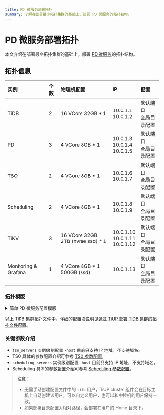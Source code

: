 ```yaml
---
title: PD 微服务部署拓扑
summary: 了解在部署最小拓扑集群的基础上，部署 PD 微服务的拓扑结构。
---
```


# PD 微服务部署拓扑

本文介绍在部署最小拓扑集群的基础上，部署 [PD 微服务](/pd-microservices.md)的拓扑结构。

## 拓扑信息

| 实例                 | 个数 | 物理机配置                        | IP                                        | 配置                        |
| :------------------- | :--- | :-------------------------------- | :---------------------------------------- | :-------------------------- |
| TiDB                 | 2    | 16 VCore 32GB \* 1                | 10.0.1.1 <br/> 10.0.1.2                   | 默认端口 <br/> 全局目录配置 |
| PD                   | 3    | 4 VCore 8GB \* 1                  | 10.0.1.3 <br/> 10.0.1.4 <br/> 10.0.1.5    | 默认端口 <br/> 全局目录配置 |
| TSO                  | 2    | 4 VCore 8GB \* 1                  | 10.0.1.6 <br/> 10.0.1.7                   | 默认端口 <br/> 全局目录配置 |
| Scheduling           | 2    | 4 VCore 8GB \* 1                  | 10.0.1.8 <br/> 10.0.1.9                   | 默认端口 <br/> 全局目录配置 |
| TiKV                 | 3    | 16 VCore 32GB 2TB (nvme ssd) \* 1 | 10.0.1.10 <br/> 10.0.1.11 <br/> 10.0.1.12 | 默认端口 <br/> 全局目录配置 |
| Monitoring & Grafana | 1    | 4 VCore 8GB \* 1 500GB (ssd)      | 10.0.1.13                                 | 默认端口 <br/> 全局目录配置 |

### 拓扑模版

<details>
<summary>简单 PD 微服务配置模版</summary>

```yaml
# # Global variables are applied to all deployments and used as the default value of
# # the deployments if a specific deployment value is missing.
global:
  user: "tidb"
  ssh_port: 22
  deploy_dir: "/tidb-deploy"
  data_dir: "/tidb-data"
  listen_host: 0.0.0.0
  arch: "amd64"
  pd_mode: "ms"

monitored:
  node_exporter_port: 9200
  blackbox_exporter_port: 9215

# # Specifies the configuration of PD servers.
pd_servers:
  - host: 10.0.1.3
  - host: 10.0.1.4
  - host: 10.0.1.5

# # Specifies the configuration of TiDB servers.
tidb_servers:
  - host: 10.0.1.1
  - host: 10.0.1.2

# # Specifies the configuration of TiKV servers.
tikv_servers:
  - host: 10.0.1.10
  - host: 10.0.1.11
  - host: 10.0.1.12

# # Specifies the configuration of TSO servers.
tso_servers:
  - host: 10.0.1.6
  - host: 10.0.1.7

# # Specifies the configuration of Scheduling servers.
scheduling_servers:
  - host: 10.0.1.8
  - host: 10.0.1.9

# # Specifies the configuration of Prometheus servers.
monitoring_servers:
  - host: 10.0.1.13

# # Specifies the configuration of Grafana servers.
grafana_servers:
  - host: 10.0.1.13
```

</details>

以上 TiDB 集群拓扑文件中，详细的配置项说明见[通过 TiUP 部署 TiDB 集群的拓扑文件配置](/tiup/tiup-cluster-topology-reference.md)。

### 关键参数介绍

- `tso_servers` 实例级别配置 `-host` 目前只支持 IP 地址，不支持域名。
- TSO 具体的参数配置介绍可参考 [TSO 参数配置](/tso-configuration-file.md)。
- `scheduling_servers` 实例级别配置 `-host` 目前只支持 IP 地址，不支持域名。
- Scheduling 具体的参数配置介绍可参考 [Scheduling 参数配置](/scheduling-configuration-file.md)。

> **注意：**
>
> - 无需手动创建配置文件中的 `tidb` 用户，TiUP cluster 组件会在目标主机上自动创建该用户。可以自定义用户，也可以和中控机的用户保持一致。
> - 如果部署目录配置为相对路径，会部署在用户的 Home 目录下。

